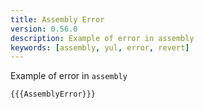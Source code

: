 ```yaml
---
title: Assembly Error
version: 0.56.0
description: Example of error in assembly
keywords: [assembly, yul, error, revert]
---
```


Example of error in `assembly`

```solidity
{{{AssemblyError}}}
```
